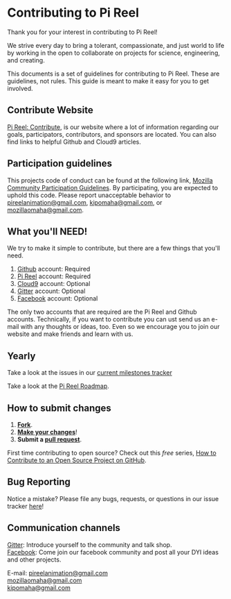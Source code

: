 # Contributing to Pi Reel

Thank you for your interest in contributing to Pi Reel! 

We strive every day to bring a tolerant, compassionate, and just world to life by working in the open to 
collaborate on projects for science, engineering, and creating.

This documents is a set of guidelines for contributing to Pi Reel. These are guidelines, not rules. 
This guide is meant to make it easy for you to get involved.  

## Contribute Website  

[Pi Reel: Contribute](https://pireel.github.io/PiReel-Contributing/), is our website where a lot of information
regarding our goals, participators, contributors, and sponsors are located. You can also find links to helpful 
Github and Cloud9 articles.

## Participation guidelines

This projects code of conduct can be found at the following link, 
[Mozilla Community Participation Guidelines](https://www.mozilla.org/en-US/about/governance/policies/participation/). 
By participating, you are expected to uphold this code. Please report unacceptable behavior 
to pireelanimation@gmail.com, kipomaha@gmail.com, or mozillaomaha@gmail.com. 

## What you'll NEED!

We try to make it simple to contribute, but there are a few things that you'll need.
  1. [Github]() account: Required  
  2. [Pi Reel]() account: Required  
  2. [Cloud9]() account: Optional   
  3. [Gitter]() account: Optional  
  4. [Facebook]() account: Optional  

The only two accounts that are required are the Pi Reel and Github accounts. Technically, if you want to 
contribute you can ust send us an e-mail with any thoughts or ideas, too. Even so we encourage you to join 
our website and make friends and learn with us.

## Yearly

Take a look at the issues in our [current milestones tracker](https://github.com/PiReel/PiReel-Contributing/milestones)

Take a look at the [Pi Reel Roadmap](https://pireel.github.io/PiReel-Contributing/#roadmap-canvas/).

## How to submit changes

  1. **[Fork](https://help.github.com/articles/fork-a-repo/)**.
  2. **[Make your changes](https://guides.github.com/activities/forking/#making-changes)**!
  3. **Submit a [pull request](https://help.github.com/articles/proposing-changes-to-a-project-with-pull-requests/)**.

First time contributing to open source? 
Check out this *free* series, [How to Contribute to an Open Source Project on GitHub](https://egghead.io/series/how-to-contribute-to-an-open-source-project-on-github).

## Bug Reporting

Notice a mistake? Please file any bugs, requests, or questions in our issue tracker 
[here](https://github.com/PiReel/PiReel-Contributing/issues)!

## Communication channels

[Gitter](https://gitter.im/PiReel/Lobby): Introduce yourself to the community and talk shop.  
[Facebook](https://facebook.com/PiReel/): Come join our facebook community and post all your DYI ideas and other projects.


E-mail:
  pireelanimation@gmail.com  
  mozillaomaha@gmail.com  
  kipomaha@gmail.com  